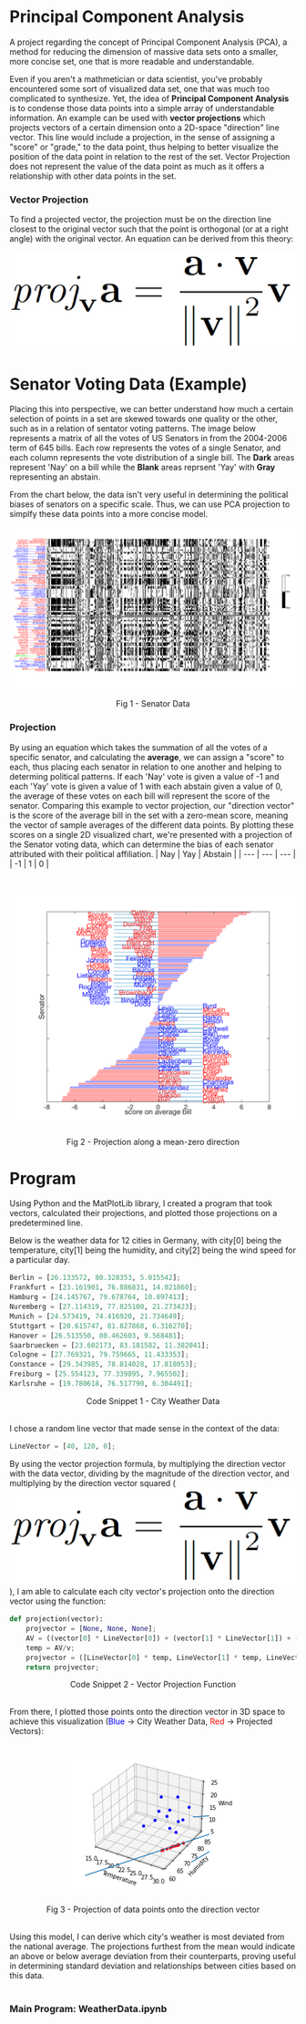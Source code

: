 # Principal Component Analysis
A project regarding the concept of Principal Component Analysis (PCA), a method for reducing the dimension of massive data sets onto a smaller, more concise set, one that is more readable and understandable. 

Even if you aren't a mathmetician or data scientist, you've probably encountered some sort of visualized data set, one that was much too complicated to synthesize. Yet, the idea of **Principal Component Analysis** is to condense those data points into a simple array of understandable information. An example can be used with **vector projections** which projects vectors of a certain dimension onto a 2D-space "direction" line vector. This line would include a projection, in the sense of assigning a "score" or "grade," to the data point, thus helping to better visualize the position of the data point in relation to the rest of the set. Vector Projection does not represent the value of the data point as much as it offers a relationship with other data points in the set.

### Vector Projection
To find a projected vector, the projection must be on the direction line closest to the original vector such that the point is orthogonal (or at a right angle) with the original vector. An equation can be derived from this theory: <br><br>
![Projection Equation](ProjectionEquation.png)


# Senator Voting Data (Example)
Placing this into perspective, we can better understand how much a certain selection of points in a set are skewed towards one quality or the other, such as in a relation of sentator voting patterns. The image below represents a matrix of all the votes of US Senators in from the 2004-2006 term of 645 bills. Each row represents the votes of a single Senator, and each column represents the vote distribution of a single bill. The __Dark__ areas represent 'Nay' on a bill while the __Blank__ areas reprsent 'Yay' with __Gray__ representing an abstain.  

From the chart below, the data isn't very useful in determining the political biases of senators on a specific scale. Thus, we can use PCA projection to simplfy these data points into a more concise model.  


![Senator Data](SenatorData.png)
<p align="center">Fig 1 - Senator Data</p>

### Projection
By using an equation which takes the summation of all the votes of a specific senator, and calculating the **average**, we can assign a "score" to each, thus placing each senator in relation to one another and helping to determing political patterns. If each 'Nay' vote is given a value of -1 and each 'Yay' vote is given a value of 1 with each abstain given a value of 0, the average of these votes on each bill will represent the score of the senator. Comparing this example to vector projection, our "direction vector" is the score of the average bill in the set with a zero-mean score, meaning the vector of sample averages of the different data points. By plotting these scores on a single 2D visualized chart, we're presented with a projection of the Senator voting data, which can determine the bias of each senator attributed with their political affiliation.
| Nay | Yay | Abstain |
| --- | --- | --- |
| -1 | 1 | 0 |

<br>

![Senator Projections](SenatorProjection.png)
<p align="center">Fig 2 - Projection along a mean-zero direction</p>


# Program
Using Python and the MatPlotLib library, I created a program that took vectors, calculated their projections, and plotted those projections on a predetermined line.  

Below is the weather data for 12 cities in Germany, with city[0] being the temperature, city[1] being the humidity, and city[2] being the wind speed for a particular day.
<br>
```python
Berlin = [26.133572, 80.328353, 5.015542];
Frankfurt = [23.161901, 76.886831, 14.021860];
Hamburg = [24.145767, 79.678764, 10.897413];
Nuremberg = [27.114319, 77.825100, 21.273423];
Munich = [24.573419, 74.416920, 21.734649];
Stuttgart = [20.615747, 81.827868, 6.316270];
Hanover = [26.513550, 80.462603, 9.568481];
Saarbruecken = [23.602173, 83.181582, 11.382041];
Cologne = [27.769321, 79.759665, 11.433353];
Constance = [29.343985, 78.814028, 17.818053];
Freiburg = [25.554123, 77.339895, 7.965502];
Karlsruhe = [19.780618, 76.517790, 6.304491];
```
<p align="center">Code Snippet 1 - City Weather Data</p>
<br>
I chose a random line vector that made sense in the context of the data:
<br>

```python
LineVector = [40, 120, 0];
```
By using the vector projection formula, by multiplying the direction vector with the data vector, dividing by the magnitude of the direction vector, and multiplying by the direction vector squared (![Projection Equation](ProjectionEquation.png)), I am able to calculate each city vector's projection onto the direction vector using the function:
<br>

```python
def projection(vector):
    projvector = [None, None, None];
    AV = ((vector[0] * LineVector[0]) + (vector[1] * LineVector[1]) + (vector[2] * LineVector[2]));
    temp = AV/v;
    projvector = ([LineVector[0] * temp, LineVector[1] * temp, LineVector[2] * temp]);
    return projvector;
```
<p align="center">Code Snippet 2 - Vector Projection Function</p>
<br>
From there, I plotted those points onto the direction vector in 3D space to achieve this visualization (<span style="color:blue">Blue</span> -> City Weather Data, <span style="color:red">Red</span> -> Projected Vectors):
<br><br>

<p align="center">
<img src="CityProjection.png" alt="City Projection">
    </p>
<p align="center">Fig 3 - Projection of data points onto the direction vector</p>
<br>
Using this model, I can derive which city's weather is most deviated from the national average. The projections furthest from the mean would indicate an above or below average deviation from their counterparts, proving useful in determining standard deviation and relationships between cities based on this data.
<br><br>

### Main Program: WeatherData.ipynb
